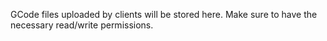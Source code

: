 GCode files uploaded by clients will be stored here. Make sure to have the necessary read/write permissions.
